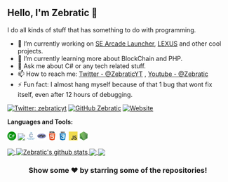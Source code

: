 ## Hello, I'm Zebratic 👋
I do all kinds of stuff that has something to do with programming.
 
- 🔭 I’m currently working on [SE Arcade Launcher](https://github.com/zebratic/SE-Arcade-Launcher), [LEXUS](https://lexus.report/) and other cool projects.
- 🌱 I’m currently learning more about BlockChain and PHP.
- 💬 Ask me about C# or any tech related stuff.
- 📫 How to reach me: [Twitter - @ZebraticYT](https://twitter.com/zebraticyt) , [Youtube - @Zebratic](https://www.youtube.com/channel/UCTWn9Yj4u_h31irL_Xs_sEg)
- ⚡ Fun fact: I almost hang myself because of that 1 bug that wont fix itself, even after 12 hours of debugging.

[![Twitter: zebraticyt](https://img.shields.io/twitter/follow/zebraticyt?style=social)](https://twitter.com/zebraticyt)
[![GitHub Zebratic](https://img.shields.io/github/followers/zebratic?label=follow&style=social)](https://github.com/iampawan)
[![Website](https://img.shields.io/badge/Website-zebratic.xyz-2648ff?style=flat-square&logo=google-chrome)](https://zebraticsalley.herokuapp.com/)


**Languages and Tools:**  

<code><img height="20" src="https://raw.githubusercontent.com/github/explore/80688e429a7d4ef2fca1e82350fe8e3517d3494d/topics/csharp/csharp.png"></code>
<code><img height="20" src="https://avatars.githubusercontent.com/u/59276?s=200&v=4"></code>
<code><img height="20" src="https://raw.githubusercontent.com/github/explore/80688e429a7d4ef2fca1e82350fe8e3517d3494d/topics/c/c.png"></code>
<code><img height="20" src="https://raw.githubusercontent.com/github/explore/80688e429a7d4ef2fca1e82350fe8e3517d3494d/topics/php/php.png"></code>
<code><img height="20" src="https://raw.githubusercontent.com/github/explore/80688e429a7d4ef2fca1e82350fe8e3517d3494d/topics/html/html.png"></code>
<code><img height="20" src="https://raw.githubusercontent.com/github/explore/80688e429a7d4ef2fca1e82350fe8e3517d3494d/topics/css/css.png"></code>
<code><img height="20" src="https://raw.githubusercontent.com/github/explore/80688e429a7d4ef2fca1e82350fe8e3517d3494d/topics/javascript/javascript.png"></code>
<code><img height="20" src="https://raw.githubusercontent.com/github/explore/80688e429a7d4ef2fca1e82350fe8e3517d3494d/topics/nodejs/nodejs.png"></code>    

<a href="https://github.com/Zebratic">
  <img align="center" src="https://github-readme-stats.vercel.app/api/top-langs/?username=zebratic&theme=dark&hide_langs_below=1" />
</a>
<a href="https://github.com/Zebratic">
 <img align="center" src="https://github-readme-stats.vercel.app/api?username=zebratic&show_icons=true&theme=dark&line_height=27" alt="Zebratic's github stats"/>
</a>
<a href="https://github.com/Zebratic/DuckScript">
  <img align="center" src="https://github-readme-stats.vercel.app/api/pin/?username=zebratic&repo=DuckScript&theme=dark" />
</a>

<a href="https://github.com/Zebratic/SE-Arcade-Launcher">
  <img align="center" src="https://github-readme-stats.vercel.app/api/pin/?username=zebratic&repo=SE-Arcade-Launcher&theme=dark" />
</a>

<div align="center">

### Show some ❤️ by starring some of the repositories!

</div>
